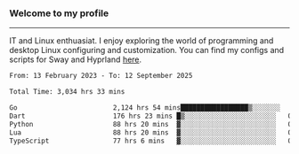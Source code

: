 ### Welcome to my profile

---

IT and Linux enthuasiat. I enjoy exploring the world of programming and desktop Linux configuring and customization. You can find my configs and scripts for Sway and Hyprland [here](https://github.com/uroborosq/mess-of-linux-configurations).

<!-- <div display="block">
 	<img align="left" width="48%" alt="isocalendar" src=".github/metrics/isocalendar_metrics.svg" />
	<img align="center" width="48%" alt="contributions" src=".github/metrics/contributions_metrics.svg" />
	<img align="center" alt="languages" src=".github/metrics/languages_metrics.svg" />
</div> -->

<!-- ![](https://komarev.com/ghpvc/?username=uroborosq&color=success&style=flat-square) -->
<!-- [](https://img.shields.io/github/last-commit/uroborosq/uroborosq?label=Profile%20updated&style=flat-square) -->

<!--START_SECTION:waka-->

```txt
From: 13 February 2023 - To: 12 September 2025

Total Time: 3,034 hrs 33 mins

Go                        2,124 hrs 54 mins█████████████████▒░░░░░░░   69.44 %
Dart                      176 hrs 23 mins █▒░░░░░░░░░░░░░░░░░░░░░░░   05.76 %
Python                    88 hrs 20 mins  ▓░░░░░░░░░░░░░░░░░░░░░░░░   02.89 %
Lua                       88 hrs 20 mins  ▓░░░░░░░░░░░░░░░░░░░░░░░░   02.89 %
TypeScript                77 hrs 6 mins   ▓░░░░░░░░░░░░░░░░░░░░░░░░   02.52 %
```

<!--END_SECTION:waka-->
